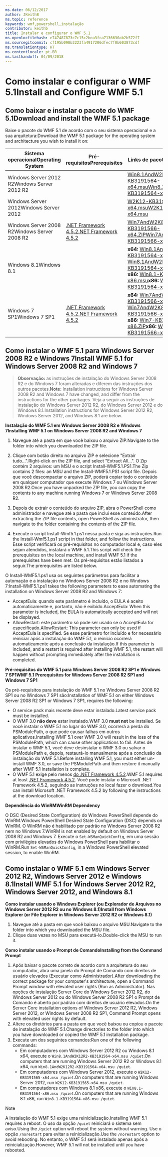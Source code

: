 ```yaml
---
ms.date: 06/12/2017
author: JKeithB
ms.topic: reference
keywords: wmf,powershell,instalação
contributor: keithb
title: Instalar e configurar o WMF 5.1
ms.openlocfilehash: e747487873c7c15c2bea3fca7136630ab2b572f7
ms.sourcegitcommit: cf195b090b3223fa4917206dfec7f0b603873cdf
ms.translationtype: HT
ms.contentlocale: pt-BR
ms.lasthandoff: 04/09/2018
---
```

# <a name="install-and-configure-wmf-51"></a><span data-ttu-id="12fc5-103">Como instalar e configurar o WMF 5.1</span><span class="sxs-lookup"><span data-stu-id="12fc5-103">Install and Configure WMF 5.1</span></span> #


## <a name="download-and-install-the-wmf-51-package"></a><span data-ttu-id="12fc5-104">Como baixar e instalar o pacote do WMF 5.1</span><span class="sxs-lookup"><span data-stu-id="12fc5-104">Download and install the WMF 5.1 package</span></span>

<span data-ttu-id="12fc5-105">Baixe o pacote do WMF 5.1 de acordo com o seu sistema operacional e a sua arquitetura:</span><span class="sxs-lookup"><span data-stu-id="12fc5-105">Download the WMF 5.1 package for the operating system and architecture you wish to install it on:</span></span>

| <span data-ttu-id="12fc5-106">Sistema operacional</span><span class="sxs-lookup"><span data-stu-id="12fc5-106">Operating System</span></span>       | <span data-ttu-id="12fc5-107">Pré-requisitos</span><span class="sxs-lookup"><span data-stu-id="12fc5-107">Prerequisites</span></span>           | <span data-ttu-id="12fc5-108">Links de pacote</span><span class="sxs-lookup"><span data-stu-id="12fc5-108">Package Links</span></span>                          |
|------------------------|-------------------------|----------------------------------------|
| <span data-ttu-id="12fc5-109">Windows Server 2012 R2</span><span class="sxs-lookup"><span data-stu-id="12fc5-109">Windows Server 2012 R2</span></span> |                         | <span data-ttu-id="12fc5-110">[Win8.1AndW2K12R2-KB3191564-x64.msu][]</span><span class="sxs-lookup"><span data-stu-id="12fc5-110">[Win8.1AndW2K12R2-KB3191564-x64.msu][]</span></span> |
| <span data-ttu-id="12fc5-111">Windows Server 2012</span><span class="sxs-lookup"><span data-stu-id="12fc5-111">Windows Server 2012</span></span>    |                         | <span data-ttu-id="12fc5-112">[W2K12-KB3191565-x64.msu][]</span><span class="sxs-lookup"><span data-stu-id="12fc5-112">[W2K12-KB3191565-x64.msu][]</span></span>            |
| <span data-ttu-id="12fc5-113">Windows Server 2008 R2</span><span class="sxs-lookup"><span data-stu-id="12fc5-113">Windows Server 2008 R2</span></span> | <span data-ttu-id="12fc5-114">[.NET Framework 4.5.2][]</span><span class="sxs-lookup"><span data-stu-id="12fc5-114">[.NET Framework 4.5.2][]</span></span>| <span data-ttu-id="12fc5-115">[Win7AndW2K8R2-KB3191566-x64.ZIP][]</span><span class="sxs-lookup"><span data-stu-id="12fc5-115">[Win7AndW2K8R2-KB3191566-x64.ZIP][]</span></span>    |
| <span data-ttu-id="12fc5-116">Windows 8.1</span><span class="sxs-lookup"><span data-stu-id="12fc5-116">Windows 8.1</span></span>            |                         | <span data-ttu-id="12fc5-117">**x64:** [Win8.1AndW2K12R2-KB3191564-x64.msu][]</span><span class="sxs-lookup"><span data-stu-id="12fc5-117">**x64:** [Win8.1AndW2K12R2-KB3191564-x64.msu][]</span></span></br><span data-ttu-id="12fc5-118">**x86:** [Win8.1-KB3191564-x86.msu][]</span><span class="sxs-lookup"><span data-stu-id="12fc5-118">**x86:** [Win8.1-KB3191564-x86.msu][]</span></span> |
| <span data-ttu-id="12fc5-119">Windows 7 SP1</span><span class="sxs-lookup"><span data-stu-id="12fc5-119">Windows 7 SP1</span></span>          | <span data-ttu-id="12fc5-120">[.NET Framework 4.5.2][]</span><span class="sxs-lookup"><span data-stu-id="12fc5-120">[.NET Framework 4.5.2][]</span></span>| <span data-ttu-id="12fc5-121">**x64:** [Win7AndW2K8R2-KB3191566-x64.ZIP][]</span><span class="sxs-lookup"><span data-stu-id="12fc5-121">**x64:** [Win7AndW2K8R2-KB3191566-x64.ZIP][]</span></span></br><span data-ttu-id="12fc5-122">**x86:** [Win7-KB3191566-x86.ZIP][]</span><span class="sxs-lookup"><span data-stu-id="12fc5-122">**x86:** [Win7-KB3191566-x86.ZIP][]</span></span> |

[.NET Framework 4.5.2]: https://www.microsoft.com/download/details.aspx?id=42642
[W2K12-KB3191565-x64.msu]: https://go.microsoft.com/fwlink/?linkid=839513
[Win7-KB3191566-x86.ZIP]: https://go.microsoft.com/fwlink/?linkid=839522
[Win7AndW2K8R2-KB3191566-x64.ZIP]: https://go.microsoft.com/fwlink/?linkid=839523
[Win8.1-KB3191564-x86.msu]: https://go.microsoft.com/fwlink/?linkid=839521
[Win8.1AndW2K12R2-KB3191564-x64.msu]: https://go.microsoft.com/fwlink/?linkid=839516

## <a name="install-wmf-51-for-windows-server-2008-r2-and-windows-7"></a><span data-ttu-id="12fc5-129">Como instalar o WMF 5.1 para Windows Server 2008 R2 e Windows 7</span><span class="sxs-lookup"><span data-stu-id="12fc5-129">Install WMF 5.1 for Windows Server 2008 R2 and Windows 7</span></span>

> <span data-ttu-id="12fc5-130">**Observação:** as instruções de instalação do Windows Server 2008 R2 e do Windows 7 foram alteradas e diferem das instruções dos outros pacotes.</span><span class="sxs-lookup"><span data-stu-id="12fc5-130">**Note:** Installation instructions for Windows Server 2008 R2 and Windows 7 have changed, and differ from the instructions for the other packages.</span></span> <span data-ttu-id="12fc5-131">Veja a seguir as instruções de instalação do Windows Server 2012 R2, do Windows Server 2012 e do Windows 8.1.</span><span class="sxs-lookup"><span data-stu-id="12fc5-131">Installation instructions for Windows Server 2012 R2, Windows Server 2012, and Windows 8.1 are below.</span></span>

<span data-ttu-id="12fc5-132">**Instalação do WMF 5.1 em Windows Server 2008 R2 e Windows 7**</span><span class="sxs-lookup"><span data-stu-id="12fc5-132">**Installing WMF 5.1 on Windows Server 2008 R2 and Windows 7**</span></span>

1. <span data-ttu-id="12fc5-133">Navegue até a pasta em que você baixou o arquivo ZIP.</span><span class="sxs-lookup"><span data-stu-id="12fc5-133">Navigate to the folder into which you downloaded the ZIP file.</span></span>

2. <span data-ttu-id="12fc5-134">Clique com botão direito no arquivo ZIP e selecione "Extrair tudo…".</span><span class="sxs-lookup"><span data-stu-id="12fc5-134">Right-click on the ZIP file, and select "Extract All...".</span></span> <span data-ttu-id="12fc5-135">O Zip contém 2 arquivos: um MSU e o script Install-WMF5.1.PS1.</span><span class="sxs-lookup"><span data-stu-id="12fc5-135">The Zip contains 2 files: an MSU and the Install-WMF5.1.PS1 script file.</span></span>
<span data-ttu-id="12fc5-136">Depois que você descompactar o arquivo ZIP, poderá copiar todo o conteúdo em qualquer computador que execute Windows 7 ou Windows Server 2008 R2.</span><span class="sxs-lookup"><span data-stu-id="12fc5-136">Once you have unpacked the ZIP file, you can copy the contents to any machine running Windows 7 or Windows Server 2008 R2.</span></span>

3. <span data-ttu-id="12fc5-137">Depois de extrair o conteúdo do arquivo ZIP, abra o PowerShell como administrador e navegue até a pasta que inclui esse conteúdo.</span><span class="sxs-lookup"><span data-stu-id="12fc5-137">After extracting the ZIP file contents, open PowerShell as administrator, then navigate to the folder containing the contents of the ZIP file.</span></span>

4. <span data-ttu-id="12fc5-138">Execute o script Install-Wmf5.1.ps1 nessa pasta e siga as instruções.</span><span class="sxs-lookup"><span data-stu-id="12fc5-138">Run the Install-Wmf5.1.ps1 script in that folder, and follow the instructions.</span></span> <span data-ttu-id="12fc5-139">Esse script verificará os pré-requisitos no computador local e, caso eles sejam atendidos, instalará o WMF 5.1.</span><span class="sxs-lookup"><span data-stu-id="12fc5-139">This script will check the prerequisites on the local machine, and install WMF 5.1 if the prerequisites have been met.</span></span> <span data-ttu-id="12fc5-140">Os pré-requisitos estão listados a seguir.</span><span class="sxs-lookup"><span data-stu-id="12fc5-140">The prerequisites are listed below.</span></span>

<span data-ttu-id="12fc5-141">O Install-WMF5.1.ps1 usa os seguintes parâmetros para facilitar a automação e a instalação no Windows Server 2008 R2 e no Windows 7:</span><span class="sxs-lookup"><span data-stu-id="12fc5-141">Install-WMF5.1.ps1 takes the following parameters to ease automating the installation on Windows Server 2008 R2 and Windows 7:</span></span>

- <span data-ttu-id="12fc5-142">AcceptEula: quando este parâmetro é incluído, o EULA é aceito automaticamente e, portanto, não é exibido.</span><span class="sxs-lookup"><span data-stu-id="12fc5-142">AcceptEula: When this parameter is included, the EULA is automatically accepted and will not be displayed.</span></span>
- <span data-ttu-id="12fc5-143">AllowRestart: este parâmetro só pode ser usado se o AcceptEula for especificado.</span><span class="sxs-lookup"><span data-stu-id="12fc5-143">AllowRestart: This parameter can only be used if AcceptEula is specified.</span></span> <span data-ttu-id="12fc5-144">Se esse parâmetro for incluído e for necessário reiniciar após a instalação do WMF 5.1, o reinício ocorrerá automaticamente após a conclusão da instalação.</span><span class="sxs-lookup"><span data-stu-id="12fc5-144">If this parameter is included, and a restart is required after installing WMF 5.1, the restart will happen without prompting immediately after the installation is completed.</span></span>

<span data-ttu-id="12fc5-145">**Pré-requisitos do WMF 5.1 para Windows Server 2008 R2 SP1 e Windows 7 SP1**</span><span class="sxs-lookup"><span data-stu-id="12fc5-145">**WMF 5.1 Prerequisites for Windows Server 2008 R2 SP1 and Windows 7 SP1**</span></span>

<span data-ttu-id="12fc5-146">Os pré-requisitos para instalação do WMF 5.1 no Windows Server 2008 R2 SP1 ou no Windows 7 SP1 são:</span><span class="sxs-lookup"><span data-stu-id="12fc5-146">Installation of WMF 5.1 on either Windows Server 2008 R2 SP1 or Windows 7 SP1, requires the following:</span></span>
- <span data-ttu-id="12fc5-147">O service pack mais recente deve estar instalado.</span><span class="sxs-lookup"><span data-stu-id="12fc5-147">Latest service pack must be installed.</span></span>
- <span data-ttu-id="12fc5-148">O WMF 3.0 **não deve** estar instalado.</span><span class="sxs-lookup"><span data-stu-id="12fc5-148">WMF 3.0 **must not** be installed.</span></span> <span data-ttu-id="12fc5-149">Se você instalar o WMF 5.1 no lugar do WMF 3.0, ocorrerá a perda do PSModulePath, o que pode causar falhas em outros aplicativos.</span><span class="sxs-lookup"><span data-stu-id="12fc5-149">Installing WMF 5.1 over WMF 3.0 will result in the loss of the PSModulePath, which can cause other applications to fail.</span></span> <span data-ttu-id="12fc5-150">Antes de instalar o WMF 5.1, você deve desinstalar o WMF 3.0 ou salvar o PSModulePath e, depois, restaurá-lo manualmente após a conclusão da instalação do WMF 5.1.</span><span class="sxs-lookup"><span data-stu-id="12fc5-150">Before installing WMF 5.1, you must either un-install WMF 3.0, or save the PSModulePath and then restore it manually after WMF 5.1 installation is complete.</span></span>
- <span data-ttu-id="12fc5-151">O WMF 5.1 exige pelo menos [do .NET Framework 4.5.2](https://www.microsoft.com/en-ca/download/details.aspx?id=42642).</span><span class="sxs-lookup"><span data-stu-id="12fc5-151">WMF 5.1 requires at least [.NET Framework 4.5.2](https://www.microsoft.com/en-ca/download/details.aspx?id=42642).</span></span>
<span data-ttu-id="12fc5-152">Você pode instalar o Microsoft .NET Framework 4.5.2, seguindo as instruções no local fazer o download.</span><span class="sxs-lookup"><span data-stu-id="12fc5-152">You can install Microsoft .NET Framework 4.5.2 by following the instructions at the download location.</span></span>

<span data-ttu-id="12fc5-153">**Dependência do WinRM**</span><span class="sxs-lookup"><span data-stu-id="12fc5-153">**WinRM Dependency**</span></span>

<span data-ttu-id="12fc5-154">O DSC (Desired State Configuration) do Windows PowerShell depende do WinRM.</span><span class="sxs-lookup"><span data-stu-id="12fc5-154">Windows PowerShell Desired State Configuration (DSC) depends on WinRM.</span></span>
<span data-ttu-id="12fc5-155">O WinRM não é habilitado por padrão no Windows Server 2008 R2 nem no Windows 7.</span><span class="sxs-lookup"><span data-stu-id="12fc5-155">WinRM is not enabled by default on Windows Server 2008 R2 and Windows 7.</span></span>
<span data-ttu-id="12fc5-156">Execute o `Set-WSManQuickConfig`, em uma sessão com privilégios elevados do Windows PowerShell para habilitar o WinRM.</span><span class="sxs-lookup"><span data-stu-id="12fc5-156">Run `Set-WSManQuickConfig`, in a Windows PowerShell elevated session, to enable WinRM.</span></span>


## <a name="install-wmf-51-for-windows-server-2012-r2-windows-server-2012-and-windows-81"></a><span data-ttu-id="12fc5-157">Como instalar o WMF 5.1 em Windows Server 2012 R2, Windows Server 2012 e Windows 8.1</span><span class="sxs-lookup"><span data-stu-id="12fc5-157">Install WMF 5.1 for Windows Server 2012 R2, Windows Server 2012, and Windows 8.1</span></span>
<span data-ttu-id="12fc5-158">**Como instalar usando o Windows Explorer (ou Explorador de Arquivos no Windows Server 2012 R2 ou no Windows 8.1)**</span><span class="sxs-lookup"><span data-stu-id="12fc5-158">**Install from Windows Explorer (or File Explorer in Windows Server 2012 R2 or Windows 8.1)**</span></span>

1. <span data-ttu-id="12fc5-159">Navegue até a pasta em que você baixou o arquivo MSU.</span><span class="sxs-lookup"><span data-stu-id="12fc5-159">Navigate to the folder into which you downloaded the MSU file.</span></span>
2. <span data-ttu-id="12fc5-160">Clique duas vezes no MSU para executá-lo.</span><span class="sxs-lookup"><span data-stu-id="12fc5-160">Double-click the MSU to run it.</span></span>

<span data-ttu-id="12fc5-161">**Como instalar usando o Prompt de Comando**</span><span class="sxs-lookup"><span data-stu-id="12fc5-161">**Installing from the Command Prompt**</span></span>

1. <span data-ttu-id="12fc5-162">Após baixar o pacote correto de acordo com a arquitetura do seu computador, abra uma janela do Prompt de Comando com direitos de usuário elevados (Executar como Administrador).</span><span class="sxs-lookup"><span data-stu-id="12fc5-162">After downloading the correct package for your computer's architecture, open a Command Prompt window with elevated user rights (Run as Administrator).</span></span> <span data-ttu-id="12fc5-163">Nas opções de instalação Server Core do Windows Server 2012 R2, do Windows Server 2012 ou do Windows Server 2008 R2 SP1 o Prompt de Comando é aberto por padrão com direitos de usuário elevados.</span><span class="sxs-lookup"><span data-stu-id="12fc5-163">On the Server Core installation options of Windows Server 2012 R2, Windows Server 2012, or Windows Server 2008 R2 SP1, Command Prompt opens with elevated user rights by default.</span></span>
2. <span data-ttu-id="12fc5-164">Altere os diretórios para a pasta em que você baixou ou copiou o pacote de instalação do WMF 5.1.</span><span class="sxs-lookup"><span data-stu-id="12fc5-164">Change directories to the folder into which you have downloaded or copied the WMF 5.1 installation package.</span></span>
3. <span data-ttu-id="12fc5-165">Execute um dos seguintes comandos:</span><span class="sxs-lookup"><span data-stu-id="12fc5-165">Run one of the following commands:</span></span>
   - <span data-ttu-id="12fc5-166">Em computadores com Windows Server 2012 R2 ou Windows 8.1 x64, execute o `Win8.1AndW2K12R2-KB3191564-x64.msu /quiet`.</span><span class="sxs-lookup"><span data-stu-id="12fc5-166">On computers that are running Windows Server 2012 R2 or Windows 8.1 x64, run `Win8.1AndW2K12R2-KB3191564-x64.msu /quiet`.</span></span>
   - <span data-ttu-id="12fc5-167">Em computadores com Windows Server 2012, execute o `W2K12-KB3191565-x64.msu /quiet`.</span><span class="sxs-lookup"><span data-stu-id="12fc5-167">On computers that are running Windows Server 2012, run `W2K12-KB3191565-x64.msu /quiet`.</span></span>
   - <span data-ttu-id="12fc5-168">Em computadores com Windows 8.1 x86, execute o `Win8.1-KB3191564-x86.msu /quiet`.</span><span class="sxs-lookup"><span data-stu-id="12fc5-168">On computers that are running Windows 8.1 x86, run `Win8.1-KB3191564-x86.msu /quiet`.</span></span>

> [!NOTE]
> <span data-ttu-id="12fc5-169">A instalação do WMF 5.1 exige uma reinicialização.</span><span class="sxs-lookup"><span data-stu-id="12fc5-169">Installing WMF 5.1 requires a reboot.</span></span> <span data-ttu-id="12fc5-170">O uso da opção `/quiet` reiniciará o sistema sem aviso.</span><span class="sxs-lookup"><span data-stu-id="12fc5-170">Using the `/quiet` option will reboot the system without warning.</span></span>
> <span data-ttu-id="12fc5-171">Use o opção `/norestart` para evitar a reinicialização.</span><span class="sxs-lookup"><span data-stu-id="12fc5-171">Use the `/norestart` option to avoid rebooting.</span></span> <span data-ttu-id="12fc5-172">No entanto, o WMF 5.1 será instalado apenas após a reinicialização.</span><span class="sxs-lookup"><span data-stu-id="12fc5-172">However, WMF 5.1 will not be installed until you have rebooted.</span></span>